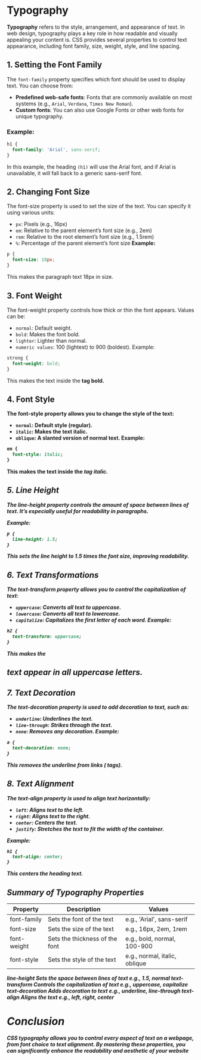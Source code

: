 # Typography

**Typography** refers to the style, arrangement, and appearance of text. In web design, typography plays a key role in how readable and visually appealing your content is. CSS provides several properties to control text appearance, including font family, size, weight, style, and line spacing.

## 1. Setting the Font Family

The `font-family` property specifies which font should be used to display text. You can choose from:
- **Predefined web-safe fonts**: Fonts that are commonly available on most systems (e.g., `Arial`, `Verdana`, `Times New Roman`).
- **Custom fonts**: You can also use Google Fonts or other web fonts for unique typography.

### Example:
```css
h1 {
  font-family: 'Arial', sans-serif;
}
```
In this example, the heading `(h1)` will use the Arial font, and if Arial is unavailable, it will fall back to a generic sans-serif font.

## 2. Changing Font Size
The font-size property is used to set the size of the text. You can specify it using various units:

- `px`: Pixels (e.g., 16px)
- `em`: Relative to the parent element’s font size (e.g., 2em)
- `rem`: Relative to the root element’s font size (e.g., 1.5rem)
- `%`: Percentage of the parent element’s font size
**Example:**
```css
p {
  font-size: 18px;
}
```
This makes the paragraph text 18px in size.
## 3. Font Weight
The font-weight property controls how thick or thin the font appears. Values can be:

- `normal`: Default weight.
- `bold`: Makes the font bold.
- `lighter`: Lighter than normal.
- `numeric values`: 100 (lightest) to 900 (boldest).
Example:
```css
strong {
  font-weight: bold;
}
```
This makes the text inside the <strong> tag bold.

## 4. Font Style
The font-style property allows you to change the style of the text:

- `normal`: Default style (regular).
- `italic`: Makes the text italic.
- `oblique`: A slanted version of normal text.
Example:
```css
em {
  font-style: italic;
}
```
This makes the text inside the <em> tag italic.

## 5. Line Height
The line-height property controls the amount of space between lines of text. It’s especially useful for readability in paragraphs.

Example:
```css
p {
  line-height: 1.5;
}
```
This sets the line height to 1.5 times the font size, improving readability.

## 6. Text Transformations
The text-transform property allows you to control the capitalization of text:

- `uppercase`: Converts all text to uppercase.
- `lowercase`: Converts all text to lowercase.
- `capitalize`: Capitalizes the first letter of each word.
Example:
```css
h2 {
  text-transform: uppercase;
}
```
This makes the <h2> text appear in all uppercase letters.

## 7. Text Decoration
The text-decoration property is used to add decoration to text, such as:

- `underline`: Underlines the text.
- `line-through`: Strikes through the text.
- `none`: Removes any decoration.
Example:
```css
a {
  text-decoration: none;
}
```
This removes the underline from links (<a> tags).

## 8. Text Alignment
The text-align property is used to align text horizontally:

- `left`: Aligns text to the left.
- `right`: Aligns text to the right.
- `center`: Centers the text.
- `justify`: Stretches the text to fit the width of the container.

Example:
```css
h1 {
  text-align: center;
}
```
This centers the heading text.

## Summary of Typography Properties
| Property	|  Description	|  Values    |
|-----------|---------------|----------|
|font-family|	Sets the font of the text	|e.g., 'Arial', sans-serif|
|font-size|	Sets the size of the text|	e.g., 16px, 2em, 1rem|
|font-weight|	Sets the thickness of the font	|e.g., bold, normal, 100-900|
|font-style|	Sets the style of the text	|e.g., normal, italic, oblique|
line-height	Sets the space between lines of text	e.g., 1.5, normal
text-transform	Controls the capitalization of text	e.g., uppercase, capitalize
text-decoration	Adds decoration to text	e.g., underline, line-through
text-align	Aligns the text	e.g., left, right, center

# Conclusion
CSS typography allows you to control every aspect of text on a webpage, from font choice to text alignment. By mastering these properties, you can significantly enhance the readability and aesthetic of your website